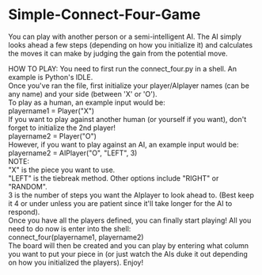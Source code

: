 # Simple-Connect-Four-Game

You can play with another person or a semi-intelligent AI. The AI simply looks ahead a few steps (depending on how you initialize it) and calculates the moves it can make by judging the gain from the potential move.

HOW TO PLAY:
You need to first run the connect_four.py in a shell. An example is Python's IDLE.  
Once you've ran the file, first initialize your player/AIplayer names (can be any name) and your side (between 'X' or 'O').  
  To play as a human, an example input would be:  
    playername1 = Player("X")  
  If you want to play against another human (or yourself if you want), don't forget to initialize the 2nd player!  
    playername2 = Player("O")  
  However, if you want to play against an AI, an example input would be:  
    playername2 = AIPlayer("O", "LEFT", 3)  
      NOTE:  
      "X" is the piece you want to use.  
      "LEFT" is the tiebreak method. Other options include "RIGHT" or "RANDOM".  
      3 is the number of steps you want the AIplayer to look ahead to. (Best keep it 4 or under unless you are patient since it'll take longer for the AI to respond).  
Once you have all the players defined, you can finally start playing! All you need to do now is enter into the shell:  
  connect_four(playername1, playername2)  
The board will then be created and you can play by entering what column you want to put your piece in (or just watch the AIs duke it out depending on how you initialized the players). Enjoy!  
 
